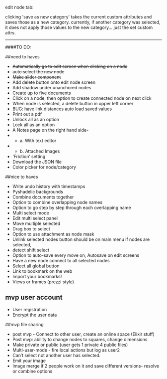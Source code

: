 edit node tab:

clicking 'save as new category' takes the current custom attributes and saves
those as a new category. 
currently, if another category was selected,
it does not apply those values to the new category... just the set custom attrs.

---

####TO DO:

##need to haves
+ ~~Automatically go to edit screen when clicking on a node~~
+ ~~auto select the new node~~
+ ~~Make slider component~~
+ Add delete button onto edit node screen
+ Add shadow under unanchored nodes
+ Create up to five documents
+ Click on a node, then option to create connected node on next click
+ When node is selected, a delete button in upper left corner
+ BUG: have link distances auto load saved values
+ Print out a pdf
+ Unlock all as an option
+ Lock all as an option
+ A Notes page on the right hand side- 
+  - a. With text editor
+  - b. Attached Images
+ ‘Friction’ setting
+ Download the JSON file
+ Color picker for node/category


##nice to haves
+ Write undo history with timestamps
+ Pyshadelic backgrounds
+ Combine documents together
+ Option to combine overlapping node names
+ Option to go step by step through each overlapping name
+ Multi select mode
+ Edit multi select panel
+ Move multiple selected
+ Drag box to select
+ Option to use attachment as node mask
+ Unlink selected nodes button should be on main menu if nodes are selected,
+ detect shift select
+ Option to auto-save every move on, Autosave on edit screens
+ Have a new node connect to all selected nodes
+ Select all global button
+ Link to bookmark on the web
+ Import your bookmarks!
+ Views or frames (prezzi style)

## mvp user account
+ User registration
+ Encrypt the user data

##mvp file sharing

+ post mvp - Connect to other user, create an online space (Elixir stuff)
+ Post mvp: ability to change nodes to squares, change dimensions
+ Make private or public (user gets 1 private 4 public files)
+ Multi-user-mode - fire local actions but log as user2
+ Can’t select not another user has selected.
+ Emit your image
+ Image merge  if 2 people work on it and save different versions- resolve or combine options
